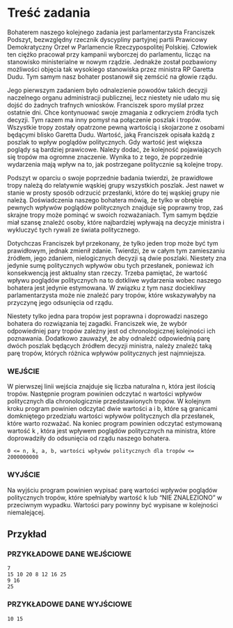 # Treść zadania

Bohaterem naszego kolejnego zadania jest parlamentarzysta Franciszek Podszyt, bezwzględny rzecznik dyscypliny partyjnej partii Prawicowy Demokratyczny Orzeł w Parlamencie Rzeczypospolitej Polskiej. Człowiek ten ciężko pracował przy kampanii wyborczej do parlamentu, licząc na stanowisko ministerialne w nowym rządzie. Jednakże został pozbawiony możliwości objęcia tak wysokiego stanowiska przez ministra RP Garetta Dudu. Tym samym nasz bohater postanowił się zemścić na głowie rządu.

Jego pierwszym zadaniem było odnalezienie powodów takich decyzji naczelnego organu administracji publicznej, lecz niestety nie udało mu się dojść do żadnych trafnych wniosków. Franciszek sporo myślał przez ostatnie dni. Chce kontynuować swoje zmagania z odkryciem źródła tych decyzji. Tym razem ma inny pomysł na połączenie poszlak i tropów. Wszystkie tropy zostały opatrzone pewną wartością i skojarzone z osobami będącymi blisko Garetta Dudu. Wartość, jaką Franciszek opisała każdą z poszlak to wpływ poglądów politycznych. Gdy wartość jest większa poglądy są bardziej prawicowe. Należy dodać, że kolejność pojawiających się tropów ma ogromne znaczenie. Wynika to z tego, że poprzednie wydarzenia mają wpływ na to, jak postrzegane politycznie są kolejne tropy.

Podszyt w oparciu o swoje poprzednie badania twierdzi, że prawidłowe tropy należą do relatywnie wąskiej grupy wszystkich poszlak. Jest nawet w stanie w prosty sposób odrzucić przesłanki, które do tej wąskiej grupy nie należą. Doświadczenia naszego bohatera mówią, że tylko w obrębie pewnych wpływów poglądów politycznych znajduje się poprawny trop, zaś skrajne tropy może pominąć w swoich rozważaniach. Tym samym będzie miał szansę znaleźć osoby, które najbardziej wpływają na decyzje ministra i wykluczyć tych rywali ze świata politycznego.

Dotychczas Franciszek był przekonany, że tylko jeden trop może być tym prawidłowym, jednak zmienił zdanie. Twierdzi, że w całym tym zamieszaniu źródłem, jego zdaniem, nielogicznych decyzji są dwie poszlaki. Niestety zna jedynie sumę politycznych wpływów obu tych przesłanek, ponieważ ich konsekwencją jest aktualny stan rzeczy. Trzeba pamiętać, że wartość wpływu poglądów politycznych na to dotkliwe wydarzenia wobec naszego bohatera jest jedynie estymowana. W związku z tym nasz dociekliwy parlamentarzysta może nie znaleźć pary tropów, które wskazywałyby na przyczynę jego odsunięcia od rządu.

Niestety tylko jedna para tropów jest poprawna i doprowadzi naszego bohatera do rozwiązania tej zagadki. Franciszek wie, że wybór odpowiedniej pary tropów zależny jest od chronologicznej kolejności ich poznawania. Dodatkowo zauważył, że aby odnaleźć odpowiednią parę dwóch poszlak będących źródłem decyzji ministra, należy znaleźć taką parę tropów, których różnica wpływów politycznych jest najmniejsza.

### WEJŚCIE

W pierwszej linii wejścia znajduje się liczba naturalna n, która jest ilością tropów. Następnie program powinien odczytać n wartości wpływów politycznych dla chronologicznie przedstawionych tropów. W kolejnym kroku program powinien odczytać dwie wartości a i b, które są granicami domkniętego przedziału wartości wpływów politycznych dla przesłanek, które warto rozważać. Na koniec program powinien odczytać estymowaną wartość k , która jest wpływem poglądów politycznych na ministra, które doprowadziły do odsunięcia od rządu naszego bohatera.

    0 <= n, k, a, b, wartości wpływów politycznych dla tropów <= 2000000000

### WYJŚCIE

Na wyjściu program powinien wypisać parę wartości wpływów poglądów politycznych tropów, które spełniałyby wartość k lub “NIE ZNALEZIONO” w przeciwnym wypadku. Wartości pary powinny być wypisane w kolejności niemalejącej.

## Przykład

### PRZYKŁADOWE DANE WEJŚCIOWE

    7                                                                               
    15 10 20 8 12 16 25                                                             
    9 16                                                                            
    25

### PRZYKŁADOWE DANE WYJŚCIOWE

    10 15